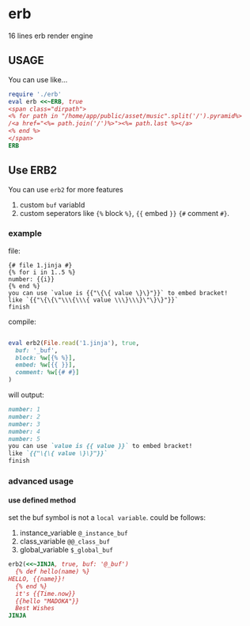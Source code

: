 # erb
16 lines erb render engine

## USAGE
You can use like...
```ruby
require './erb'
eval erb <<~ERB, true
<span class="dirpath">
<% for path in "/home/app/public/asset/music".split('/').pyramid%>
/<a href="<%= path.join('/')%>"><%= path.last %></a>
<% end %>
</span>
ERB
```

## Use ERB2

You can use `erb2` for more features
1. custom `buf` variabld
2. custom seperators like `{%` block `%}`, `{{` embed `}}`
  `{#` comment `#}`.

### example

file:

```jinja
{# file 1.jinja #}
{% for i in 1..5 %}
number: {{i}}
{% end %}
you can use `value is {{"\{\{ value \}\}"}}` to embed bracket!
like `{{"\{\{\"\\\{\\\{ value \\\}\\\}\"\}\}"}}`
finish
```
compile:

```ruby

eval erb2(File.read('1.jinja'), true,
  buf: '_buf',
  block: %w[{% %}],
  embed: %w[{{ }}],
  comment: %w[{# #}]
)
```

will output:

```markdown
number: 1
number: 2
number: 3
number: 4
number: 5
you can use `value is {{ value }}` to embed bracket!
like `{{"\{\{ value \}\}"}}`
finish
```

### advanced usage

#### use defined method
set the buf symbol is not a `local variable`.
could be follows:
1. instance_variable `@_instance_buf`
2. class_variable `@@_class_buf`
3. global_variable `$_global_buf`

```ruby
erb2(<<~JINJA, true, buf: '@_buf')
  {% def hello(name) %}
HELLO, {{name}}!
  {% end %}
  it's {{Time.now}}
  {{hello "MADOKA"}}
  Best Wishes
JINJA
```
